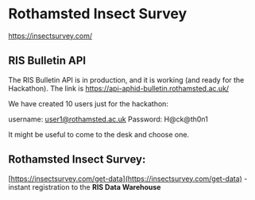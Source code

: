 
# Rothamsted Insect Survey

https://insectsurvey.com/

## RIS Bulletin API
The RIS Bulletin API is in production, and it is working (and ready for the Hackathon).
The link is https://api-aphid-bulletin.rothamsted.ac.uk/



We have  created 10 users just for the hackathon:

username: user1@rothamsted.ac.uk
Password: H@ck@th0n1

It might be useful to come to the desk and choose one. 

## Rothamsted Insect Survey: 
[https://insectsurvey.com/get-data](https://insectsurvey.com/get-data) - instant registration to the **RIS Data Warehouse** 